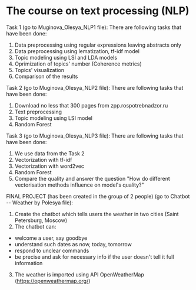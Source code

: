 # The course on text processing (NLP)
Task 1 (go to Muginova_Olesya_NLP1 file):
There are following tasks that have been done:

1. Data preprocessing using regular expressions leaving abstracts only
2. Data preprocessing using lematization, tf-idf model
3. Topic modeling using LSI and LDA models
4. Oprimization of topics' number (Coherence metrics)
5. Topics' visualization
6. Comparison of the results

Task 2 (go to Muginova_Olesya_NLP2 file):
There are following tasks that have been done:

1. Download no less that 300 pages from zpp.rospotrebnadzor.ru
2. Text preprocessing
3. Topic modeling using LSI model
4. Random Forest

Task 3 (go to Muginova_Olesya_NLP3 file): 
There are following tasks that have been done:

1. We use data from the Task 2
2. Vectorization with tf-idf
3. Vectorization with word2vec
4. Random Forest
5. Compare the quality and answer the question "How do different vectorisation methods influence on model's quality?"

FINAL PROJECT (has been created in the group of 2 people) (go to Chatbot -- Weather by Polesya file):

1. Create the chatbot which tells users the weather in two cities (Saint Petersburg, Moscow)
2. The chatbot can:
* welcome a user, say goodbye 
* understand such dates as now, today, tomorrow
* respond to unclear commands
* be precise and ask for necessary info if the user doesn't tell it full information
3. The weather is imported using API OpenWeatherMap (https://openweathermap.org/)
